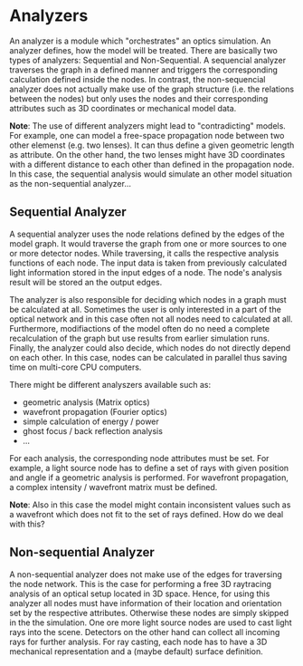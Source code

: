 # Analyzers

An analyzer is a module which "orchestrates" an optics simulation. An analyzer defines, how the model will be treated. There are basically two types of analyzers: Sequential and Non-Sequential. A sequencial analyzer traverses the graph in a defined manner and triggers the corresponding calculation defined inside the nodes. In contrast, the non-sequencial analyzer does not actually make use of the graph structure (i.e. the relations between the nodes) but only uses the nodes and their corresponding attributes such as 3D coordinates or mechanical model data.

**Note**: The use of different analyzers might lead to "contradicting" models. For example, one can model a free-space propagation node between two other elemenst (e.g. two lenses). It can thus define a given geometric length as attribute. On the other hand, the two lenses might have 3D coordinates with a different distance to each other than defined in the propagation node. In this case, the sequential analysis would simulate an other model situation as the non-sequential analyzer... 

## Sequential Analyzer

A sequential analyzer uses the node relations defined by the edges of the model graph. It would traverse the graph from one or more sources to one or more detector nodes. While traversing, it calls the respective analysis functions of each node. The input data is taken from previously calculated light information stored in the input edges of a node. The node's analysis result will be stored an the output edges.

The analyzer is also responsible for deciding which nodes in a graph must be calculated at all. Sometimes the user is only interested in a part of the optical network and in this case often not all nodes need to calculated at all. Furthermore, modifiactions of the model often do no need a complete recalculation of the graph but use results from earlier simulation runs. Finally, the analyzer could also decide, which nodes do not directly depend on each other. In this case, nodes can be calculated in parallel thus saving time on multi-core CPU computers.

There might be different analyszers available such as:

  - geometric analysis (Matrix optics)
  - wavefront propagation (Fourier optics)
  - simple calculation of energy / power
  - ghost focus / back reflection analysis
  - ... 

For each analysis, the corresponding node attributes must be set. For example, a light source node has to define a set of rays with given position and angle if a geometric analysis is performed. For wavefront propagation, a complex intensity / wavefront matrix must be defined. 

**Note**: Also in this case the model might contain inconsistent values such as a wavefront which does not fit to the set of rays defined. How do we deal with this?

## Non-sequential Analyzer

A non-sequential analyzer does not make use of the edges for traversing the node network. This is the case for performing a free 3D raytracing analysis of an optical setup located in 3D space. Hence, for using this analyzer all nodes must have information of their location and orientation set by the respective attributes. Otherwise these nodes are simply skipped in the the simulation. One ore more light source nodes are used to cast light rays into the scene. Detectors on the other hand can collect all incoming rays for further analysis. For ray casting, each node has to have a 3D mechanical representation and a (maybe default) surface definition.
